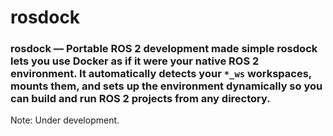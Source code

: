# rosdock
### rosdock — Portable ROS 2 development made simple rosdock lets you use Docker as if it were your native ROS 2 environment.   It automatically detects your `*_ws` workspaces, mounts them, and sets up the environment dynamically so you can build and run ROS 2 projects from any directory.

Note: Under development.
